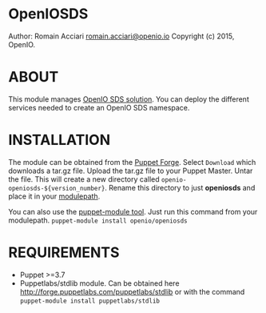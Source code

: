 OpenIOSDS
=============

Author: Romain Acciari <romain.acciari@openio.io>
Copyright (c) 2015, OpenIO.


ABOUT
=====

This module manages [OpenIO SDS solution](http://openio.io/). You can deploy the different services needed to create an OpenIO SDS namespace.

INSTALLATION
============

The module can be obtained from the [Puppet Forge](https://forge.puppetlabs.com/openio/openiosds).  Select `Download` which downloads a tar.gz file.  Upload the tar.gz file to your Puppet Master.  Untar the file.  This will create a new directory called `openio-openiosds-${version_number}`.  Rename this directory to just **openiosds** and place it in your [modulepath](http://docs.puppetlabs.com/learning/modules1.html#modules). 

You can also use the [puppet-module tool](https://github.com/puppetlabs/puppet-module-tool).  Just run this command from your modulepath.
`puppet-module install openio/openiosds`

REQUIREMENTS
============

 * Puppet >=3.7
 * Puppetlabs/stdlib module.  Can be obtained here http://forge.puppetlabs.com/puppetlabs/stdlib or with the command `puppet-module install puppetlabs/stdlib`


